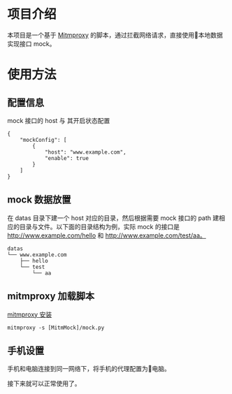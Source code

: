 # 项目介绍

本项目是一个基于 [Mitmproxy](https://mitmproxy.org/) 的脚本，通过拦截网络请求，直接使用本地数据实现接口 mock。

# 使用方法

## 配置信息
mock 接口的 host 与 其开启状态配置
```
{
    "mockConfig": [
        {
            "host": "www.example.com",
            "enable": true
        }
    ]
}
```

## mock 数据放置
在 datas 目录下建一个 host 对应的目录，然后根据需要 mock 接口的 path 建相应的目录与文件。以下面的目录结构为例，实际 mock 的接口是 http://www.example.com/hello 和 http://www.example.com/test/aa。
```
datas
└── www.example.com
    ├── hello
    └── test
        └── aa
```

## mitmproxy 加载脚本
[mitmproxy 安装](https://docs.mitmproxy.org/stable/overview-installation/)

```
mitmproxy -s [MitmMock]/mock.py
```

## 手机设置
手机和电脑连接到同一网络下，将手机的代理配置为电脑。

接下来就可以正常使用了。